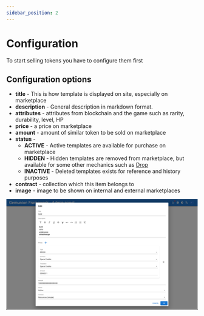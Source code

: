 ```yaml
---
sidebar_position: 2
---
```


# Configuration

To start selling tokens you have to configure them first

## Configuration options

- **title** - This is how template is displayed on site, especially on marketplace
- **description** - General description in markdown format.
- **attributes** - attributes from blockchain and the game such as rarity, durability, level, HP
- **price** - a price on marketplace
- **amount** - amount of similar token to be sold on marketplace
- **status** -
  - **ACTIVE** - Active templates are available for purchase on marketplace
  - **HIDDEN** - Hidden templates are removed from marketplace, but available for some other mechanics such as [Drop](/admindialog.pngdrop/)
  - **INACTIVE** - Deleted templates exists for reference and history purposes
- **contract** - collection which this item belongs to
- **image** - image to be shown on internal and external marketplaces

![ERC1155 template edit dialog](/img/admin/hierarchy/erc1155/template_edit_dialog.png)

